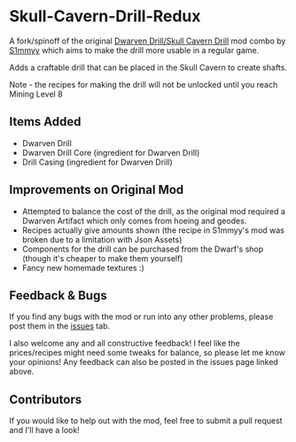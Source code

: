 # Skull-Cavern-Drill-Redux
A fork/spinoff of the original [Dwarven Drill/Skull Cavern Drill](https://www.nexusmods.com/stardewvalley/mods/6120?tab=description) mod combo by [S1mmyy](https://www.nexusmods.com/stardewvalley/users/49462938) which aims to make the drill more usable in a regular game.

Adds a craftable drill that can be placed in the Skull Cavern to create shafts.

Note - the recipes for making the drill will not be unlocked until you reach Mining Level 8

## Items Added
- Dwarven Drill
- Dwarven Drill Core (ingredient for Dwarven Drill)
- Drill Casing (ingredient for Dwarven Drill)

## Improvements on Original Mod
- Attempted to balance the cost of the drill, as the original mod required a Dwarven Artifact which only comes from hoeing and geodes.
- Recipes actually give amounts shown (the recipe in S1mmyy's mod was broken due to a limitation with Json Assets)
- Components for the drill can be purchased from the Dwarf's shop (though it's cheaper to make them yourself)
- Fancy new homemade textures :)

## Feedback & Bugs
If you find any bugs with the mod or run into any other problems, please post them in the [issues](https://github.com/AndrewGraber/Skull-Cavern-Drill-Redux/issues) tab.

I also welcome any and all constructive feedback! I feel like the prices/recipes might need some tweaks for balance, so please let me know your opinions! Any feedback can also be posted in the issues page linked above.

## Contributors
If you would like to help out with the mod, feel free to submit a pull request and I'll have a look!
